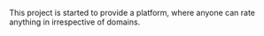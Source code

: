 This project is started to provide a platform, where anyone can rate anything in irrespective of domains. 
